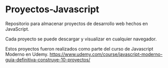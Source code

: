 # Proyectos-Javascript
Repositorio para almacenar proyectos de desarrollo web hechos en JavaScript.

Cada proyecto se puede descargar y visualizar en cualquier navegador.

Estos proyectos fueron realizados como parte del curso de Javascript Moderno en Udemy.
<a href="https://www.udemy.com/course/javascript-moderno-guia-definitiva-construye-10-proyectos/">https://www.udemy.com/course/javascript-moderno-guia-definitiva-construye-10-proyectos/</a>
